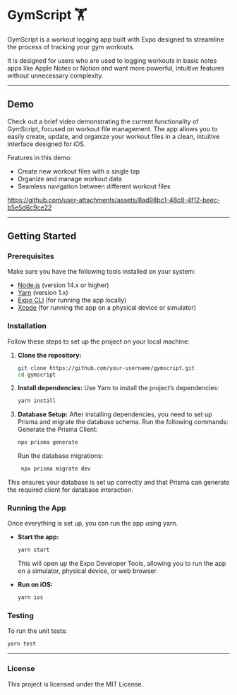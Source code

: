 # GymScript 🏋️

GymScript is a workout logging app built with Expo designed to streamline the process of tracking your gym workouts. 

It is designed for users who are used to logging workouts in basic notes apps like Apple Notes or Notion and want more powerful, intuitive features without unnecessary complexity.

---
## Demo

Check out a brief video demonstrating the current functionality of GymScript, focused on workout file management. The app allows you to easily create, update, and organize your workout files in a clean, intuitive interface designed for iOS.

Features in this demo:
- Create new workout files with a single tap
- Organize and manage workout data
- Seamless navigation between different workout files

https://github.com/user-attachments/assets/8ad98bc1-48c8-4f12-beec-b5e5d6c9ce22

---

## Getting Started

### Prerequisites

Make sure you have the following tools installed on your system:

- [Node.js](https://nodejs.org/) (version 14.x or higher)
- [Yarn](https://yarnpkg.com/getting-started/install) (version 1.x)
- [Expo CLI](https://docs.expo.dev/get-started/installation/) (for running the app locally)
- [Xcode](https://developer.apple.com/xcode/) (for running the app on a physical device or simulator)

### Installation

Follow these steps to set up the project on your local machine:

1. **Clone the repository:**
   ```bash
   git clone https://github.com/your-username/gymscript.git
   cd gymscript
   ```

2. **Install dependencies:**
   Use Yarn to install the project’s dependencies:
   ```bash
   yarn install
   ```

3. **Database Setup:**
   After installing dependencies, you need to set up Prisma and migrate the database schema. Run the following commands:
    Generate the Prisma Client:
   ```bash
   npx prisma generate
   ```
   Run the database migrations:
   ```bash
    npx prisma migrate dev
   ```
This ensures your database is set up correctly and that Prisma can generate the required client for database interaction.

### Running the App

Once everything is set up, you can run the app using yarn.

- **Start the app:**
   ```bash
   yarn start
   ```
   This will open up the Expo Developer Tools, allowing you to run the app on a simulator, physical device, or web browser.

- **Run on iOS:**
   ```bash
   yarn ios
   ```

### Testing

To run the unit tests:
```bash
yarn test
```
---
### License

This project is licensed under the MIT License.
